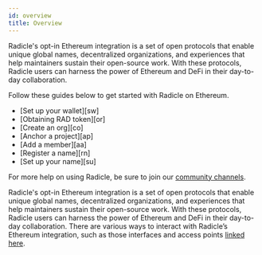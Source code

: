 ```yaml
---
id: overview
title: Overview
---
```


Radicle's opt-in Ethereum integration is a set of open protocols that enable unique global names, decentralized organizations, and experiences that help maintainers sustain their open-source work. With these protocols, Radicle users can harness the power of Ethereum and DeFi in their day-to-day collaboration.

Follow these guides below to get started with Radicle on Ethereum.

* [Set up your wallet][sw]
* [Obtaining RAD token][or]
* [Create an org][co]
* [Anchor a project][ap]
* [Add a member][aa]
* [Register a name][rn]
* [Set up your name][su]

For more help on using Radicle, be sure to join our [community channels][cc].

Radicle's opt-in Ethereum integration is a set of open protocols that enable unique global names, decentralized organizations, and experiences that help maintainers sustain their open-source work. With these protocols, Radicle users can harness the power of Ethereum and DeFi in their day-to-day collaboration. There are various ways to interact with Radicle’s Ethereum integration, such as those interfaces and access points [linked here][ti].

[1]: connecting-to-ethereum/setting-up-wallet.md
[2]: connecting-to-ethereum/creating-an-org.md
[3]: connecting-to-ethereum/anchoring-projects.md
[4]: connecting-to-ethereum/registering-a-name.md
[5]: connecting-to-ethereum/setting-up-a-name.md

[cc]: get-involved/community.md
[ti]: https://radicle.xyz/tryit.html
